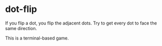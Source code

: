 # dot-flip
If you flip a dot, you flip the adjacent dots. Try to get every dot to face the same direction.

This is a terminal-based game.
